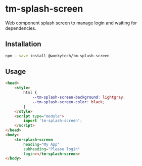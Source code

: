 # tm-splash-screen

Web component splash screen to manage login and waiting for dependencies.

## Installation
```bash
npm --save install @wonkytech/tm-splash-screen
```

## Usage
```html
<head>
    <style>
        html {
            --tm-splash-screen-background: lightgray; 
            --tm-splash-screen-color: black; 
        }
    </style>
    <script type="module">
        import 'tm-splash-screen';
    </script>
</head>
<body>
    <tm-splash-screen 
        heading="My App" 
        subheading="Please login" 
        login></tm-splash-screen>
</body>
```
